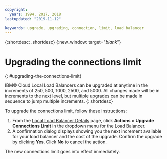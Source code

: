 ```yaml
---
copyright:
  years: 1994, 2017, 2018
lastupdated: "2019-11-12"

keywords: upgrade, upgrading, connection, limit, load balancer
---
```


{:shortdesc: .shortdesc}
{:new_window: target="_blank_"}

# Upgrading the connections limit
{: #upgrading-the-connections-limit}

IBM© Cloud Local Load Balancers can be upgraded at anytime in the increments of 250, 500, 1000, 2500, and 5000. All changes made will be in increments to the next level, but multiple upgrades can be made in sequence to jump multiple increments.
{: shortdesc}

To upgrade the connections limit, follow these instructions:

1. From the [Local Load Balancer Details](/docs/local-load-balancer?topic=local-load-balancer-viewing-local-load-balancer-details#viewing-local-load-balancer-details) page, click **Actions > Upgrade Connections Limit** in the dropdown menu for the Load Balancer.
2. A confirmation dialog displays showing you the next increment available for your load balancer and the cost of the upgrade. Confirm the upgrade by clicking **Yes**. Click **No** to cancel the action.

The new connections limit goes into effect immediately.
